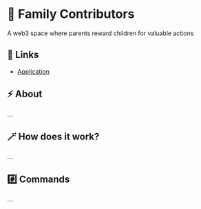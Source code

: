 # 🍭 Family Contributors

A web3 space where parents reward children for valuable actions

## 🔗 Links

- [Application](https://family-contributors-app.vercel.app/)

## ⚡ About

...

## 🪄 How does it work?

...

## #️⃣ Commands

...
